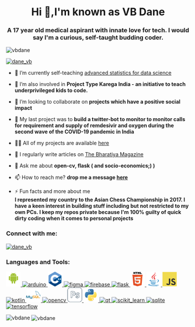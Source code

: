 <h1 align="center">Hi 👋,I'm known as VB Dane</h1>
<h3 align="center">A 17 year old medical aspirant with innate love for tech. I would say I'm a curious, self-taught budding coder.</h3>

<p align="left"> <img src="https://komarev.com/ghpvc/?username=vbdane&label=Profile%20views&color=0e75b6&style=flat" alt="vbdane" /> </p>

<p align="left"> <a href="https://twitter.com/dane_vb" target="blank"><img src="https://img.shields.io/twitter/follow/dane_vb?logo=twitter&style=for-the-badge" alt="dane_vb" /></a> </p>

- 🔭 I’m currently self-teaching [advanced statistics for data science](https://www.coursera.org/specializations/advanced-statistics-data-science)

- 🌱 I’m also involved in **Project Type Karega India - an initiative to teach underprivileged kids to code.**

- 👯 I’m looking to collaborate on **projects which have a positive social impact**

- 🤝 My last project was to **build a twitter-bot to monitor to monitor calls for requirement and supply of remdesivir and oxygen during the second wave of the COVID-19 pandemic in India**

- 👨‍💻 All of my projects are available [here](here)

- 📝 I regularly write articles on [The Bharatiya Magazine](https://www.thebharatiyamagazine.com)

- 💬 Ask me about **open-cv, flask ( and socio-economics;) )**

- 📫 How to reach me? **drop me a message [here](here)**

- ⚡ Fun facts and more about me <br> **I represented my country to the Asian Chess Championship in 2017. I have a keen interest in building stuff including but not restricted to my own PCs. I keep my repos private because I'm 100% guilty of quick dirty coding when it comes to personal projects**

<h3 align="left">Connect with me:</h3>
<p align="left">
<a href="https://twitter.com/dane_vb" target="blank"><img align="center" src="https://raw.githubusercontent.com/rahuldkjain/github-profile-readme-generator/neutral-icons/src/images/icons/Social/twitter.svg" alt="dane_vb" height="30" width="40" /></a>
</p>

<h3 align="left">Languages and Tools:</h3>
<p align="left"> <a href="https://developer.android.com" target="_blank"> <img src="https://raw.githubusercontent.com/devicons/devicon/master/icons/android/android-original-wordmark.svg" alt="android" width="40" height="40"/> </a> <a href="https://www.arduino.cc/" target="_blank"> <img src="https://cdn.worldvectorlogo.com/logos/arduino-1.svg" alt="arduino" width="40" height="40"/> </a> <a href="https://www.w3schools.com/cpp/" target="_blank"> <img src="https://raw.githubusercontent.com/devicons/devicon/master/icons/cplusplus/cplusplus-original.svg" alt="cplusplus" width="40" height="40"/> </a> <a href="https://www.figma.com/" target="_blank"> <img src="https://www.vectorlogo.zone/logos/figma/figma-icon.svg" alt="figma" width="40" height="40"/> </a> <a href="https://firebase.google.com/" target="_blank"> <img src="https://www.vectorlogo.zone/logos/firebase/firebase-icon.svg" alt="firebase" width="40" height="40"/> </a> <a href="https://flask.palletsprojects.com/" target="_blank"> <img src="https://www.vectorlogo.zone/logos/pocoo_flask/pocoo_flask-icon.svg" alt="flask" width="40" height="40"/> </a> <a href="https://www.w3.org/html/" target="_blank"> <img src="https://raw.githubusercontent.com/devicons/devicon/master/icons/html5/html5-original-wordmark.svg" alt="html5" width="40" height="40"/> </a> <a href="https://www.java.com" target="_blank"> <img src="https://raw.githubusercontent.com/devicons/devicon/master/icons/java/java-original.svg" alt="java" width="40" height="40"/> </a> <a href="https://developer.mozilla.org/en-US/docs/Web/JavaScript" target="_blank"> <img src="https://raw.githubusercontent.com/devicons/devicon/master/icons/javascript/javascript-original.svg" alt="javascript" width="40" height="40"/> </a> <a href="https://kotlinlang.org" target="_blank"> <img src="https://www.vectorlogo.zone/logos/kotlinlang/kotlinlang-icon.svg" alt="kotlin" width="40" height="40"/> </a> <a href="https://www.mysql.com/" target="_blank"> <img src="https://raw.githubusercontent.com/devicons/devicon/master/icons/mysql/mysql-original-wordmark.svg" alt="mysql" width="40" height="40"/> </a> <a href="https://opencv.org/" target="_blank"> <img src="https://www.vectorlogo.zone/logos/opencv/opencv-icon.svg" alt="opencv" width="40" height="40"/> </a> <a href="https://www.photoshop.com/en" target="_blank"> <img src="https://raw.githubusercontent.com/devicons/devicon/master/icons/photoshop/photoshop-line.svg" alt="photoshop" width="40" height="40"/> </a> <a href="https://www.python.org" target="_blank"> <img src="https://raw.githubusercontent.com/devicons/devicon/master/icons/python/python-original.svg" alt="python" width="40" height="40"/> </a> <a href="https://www.qt.io/" target="_blank"> <img src="https://upload.wikimedia.org/wikipedia/commons/0/0b/Qt_logo_2016.svg" alt="qt" width="40" height="40"/> </a> <a href="https://scikit-learn.org/" target="_blank"> <img src="https://upload.wikimedia.org/wikipedia/commons/0/05/Scikit_learn_logo_small.svg" alt="scikit_learn" width="40" height="40"/> </a> <a href="https://www.sqlite.org/" target="_blank"> <img src="https://www.vectorlogo.zone/logos/sqlite/sqlite-icon.svg" alt="sqlite" width="40" height="40"/> </a> <a href="https://www.tensorflow.org" target="_blank"> <img src="https://www.vectorlogo.zone/logos/tensorflow/tensorflow-icon.svg" alt="tensorflow" width="40" height="40"/> </a> </p>

<p><img align="left" src="https://github-readme-stats.vercel.app/api/top-langs?username=vbdane&show_icons=true&locale=en&layout=compact" alt="vbdane" /></p>

<p>&nbsp;<img align="center" src="https://github-readme-stats.vercel.app/api?username=vbdane&show_icons=true&locale=en" alt="vbdane" /></p>

